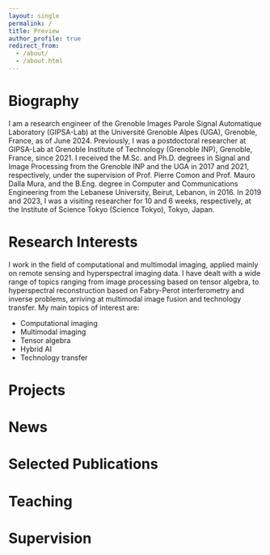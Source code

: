 ```yaml
---
layout: single
permalink: /
title: Preview
author_profile: true
redirect_from: 
  - /about/
  - /about.html
---
```


Biography
===
I am a research engineer of the Grenoble Images Parole Signal Automatique Laboratory (GIPSA-Lab) at the Université Grenoble Alpes (UGA), Grenoble, France, as of June 2024.
Previously, I was a postdoctoral researcher at GIPSA-Lab at Grenoble Institute of Technology (Grenoble INP), Grenoble, France, since 2021.
I received the M.Sc. and Ph.D. degrees in Signal and Image Processing from the Grenoble INP and the UGA in 2017 and 2021, respectively, under the supervision of Prof. Pierre Comon and Prof. Mauro Dalla Mura, and the B.Eng. degree in Computer and Communications Engineering from the Lebanese University, Beirut, Lebanon, in 2016.
In 2019 and 2023, I was a visiting researcher for 10 and 6 weeks, respectively, at the Institute of Science Tokyo (Science Tokyo), Tokyo, Japan.

Research Interests
===
I work in the field of computational and multimodal imaging, applied mainly on remote sensing and hyperspectral imaging data.
I have dealt with a wide range of topics ranging from image processing based on tensor algebra, to hyperspectral reconstruction based on Fabry-Perot interferometry and inverse problems, arriving at multimodal image fusion and technology transfer.
My main topics of interest are:
* Computational imaging
* Multimodal imaging
* Tensor algebra
* Hybrid AI
* Technology transfer

Projects
===

News
===

Selected Publications
===

Teaching
===

Supervision
===

